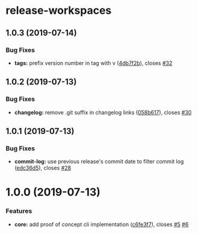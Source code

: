 # release-workspaces

## 1.0.3 (2019-07-14)

### Bug Fixes

- **tags:** prefix version number in tag with v ([4db7f2b](https://github.com/meatwallace/release-workspaces/commits/4db7f2b)), closes [#32](https://github.com/meatwallace/release-workspaces/issues/32)

## 1.0.2 (2019-07-13)

### Bug Fixes

- **changelog:** remove .git suffix in changelog links ([058b617](https://github.com/meatwallace/release-workspaces/commits/058b617)), closes [#30](https://github.com/meatwallace/release-workspaces/issues/30)

## 1.0.1 (2019-07-13)

### Bug Fixes

- **commit-log:** use previous release's commit date to filter commit log
  ([edc36d5](https://github.com/meatwallace/release-workspaces/commits/edc36d5)),
  closes [#28](https://github.com/meatwallace/release-workspaces/issues/28)

# 1.0.0 (2019-07-13)

### Features

- **core:** add proof of concept cli implementation
  ([c6fe3f7](https://github.com/meatwallace/release-workspaces/commits/c6fe3f7)),
  closes [#5](https://github.com/meatwallace/release-workspaces/issues/5)
  [#6](https://github.com/meatwallace/release-workspaces/issues/6)

